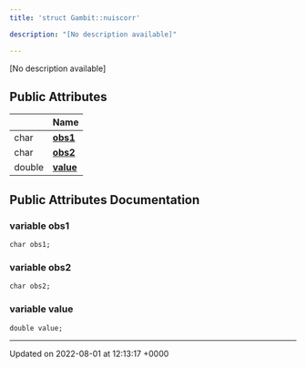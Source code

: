 ```yaml
---
title: 'struct Gambit::nuiscorr'

description: "[No description available]"

---
```









[No description available]

## Public Attributes

|                | Name           |
| -------------- | -------------- |
| char | **[obs1](/documentation/code/classes/structgambit_1_1nuiscorr/#variable-obs1)**  |
| char | **[obs2](/documentation/code/classes/structgambit_1_1nuiscorr/#variable-obs2)**  |
| double | **[value](/documentation/code/classes/structgambit_1_1nuiscorr/#variable-value)**  |

## Public Attributes Documentation

### variable obs1

```
char obs1;
```


### variable obs2

```
char obs2;
```


### variable value

```
double value;
```


-------------------------------

Updated on 2022-08-01 at 12:13:17 +0000
